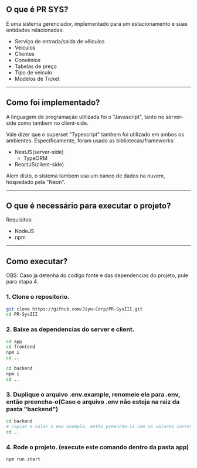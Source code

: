 ## O que é PR SYS?
É uma sistema gerenciador, implementado para um estacionamento e suas entidades relacionadas:
- Serviço de entrada/saida de vêiculos
- Veiculos
- Clientes
- Convênios
- Tabelas de preço
- Tipo de veiculo
- Modelos de Ticket
---
## Como foi implementado?
A linguagem de programação utilizada foi o "Javascript", tanto no server-side como tambem no client-side. 

Vale dizer que o superset "Typescript" tambem foi utilizado em ambos os ambientes.
Especificamente, foram usado as bibliotecas/frameworks:
- NestJS(server-side)
  - TypeORM
- ReactJS(client-side)

Alem disto, o sistema tambem usa um banco de dados na nuvem, hospedado pela "Neon".

---
## O que é necessário para executar o projeto?
Requisitos:
- NodeJS
- npm

---
## Como executar?
OBS: Caso ja detenha do codigo fonte e das dependencias do projeto, pule para etapa 4.

### 1. Clone o repositorio.
```bash
git clone https://github.com/Jiyu-Corp/PR-SysIII.git
cd PR-SysIII
```

### 2. Baixe as dependencias do server e client.
```bash
cd app
cd frontend
npm i
cd ..

cd backend
npm i
cd ..
```

### 3. Duplique o arquivo .env.example, renomeie ele para .env, então preencha-o(Caso o arquivo .env não esteja na raiz da pasta "backend")
```bash
cd backend
# Copiar e colar o env exemplo, então preenche-la com os valores corretos.
cd ..
```

### 4. Rode o projeto. (execute este comando dentro da pasta app)
```bash
npm run start
```
